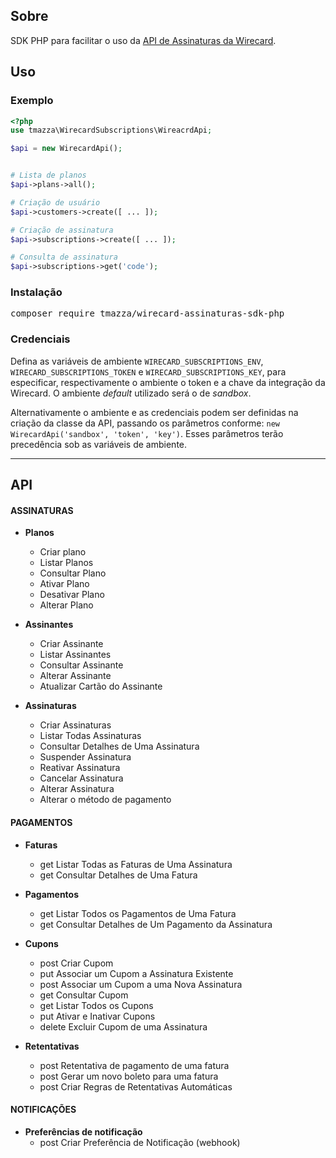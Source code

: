 ## Sobre

SDK PHP para facilitar o uso da [API de Assinaturas da Wirecard](https://dev.wirecard.com.br/v1.5).

## Uso

### Exemplo

```php
<?php
use tmazza\WirecardSubscriptions\WireacrdApi;

$api = new WirecardApi();


# Lista de planos
$api->plans->all(); 

# Criação de usuário
$api->customers->create([ ... ]); 

# Criação de assinatura
$api->subscriptions->create([ ... ]); 

# Consulta de assinatura
$api->subscriptions->get('code');

```

### Instalação
<pre>composer require tmazza/wirecard-assinaturas-sdk-php</pre>

### Credenciais

Defina as variáveis de ambiente `WIRECARD_SUBSCRIPTIONS_ENV`,  `WIRECARD_SUBSCRIPTIONS_TOKEN` e `WIRECARD_SUBSCRIPTIONS_KEY`, para especificar, respectivamente o ambiente o token e a chave da integração da Wirecard. O ambiente *default* utilizado será o de *sandbox*.

Alternativamente o ambiente e as credenciais podem ser definidas na criação da classe da API, passando os parâmetros conforme: `new WirecardApi('sandbox', 'token', 'key')`. Esses parâmetros terão precedência sob as variáveis de ambiente.


---
## API

#### ASSINATURAS

- **Planos**
    - Criar plano
    - Listar Planos
    - Consultar Plano
    - Ativar Plano
    - Desativar Plano
    - Alterar Plano

- **Assinantes**
    - Criar Assinante
    - Listar Assinantes
    - Consultar Assinante
    - Alterar Assinante
    - Atualizar Cartão do Assinante

- **Assinaturas**
    - Criar Assinaturas
    - Listar Todas Assinaturas
    - Consultar Detalhes de Uma Assinatura
    - Suspender Assinatura
    - Reativar Assinatura
    - Cancelar Assinatura
    - Alterar Assinatura
    - Alterar o método de pagamento

#### PAGAMENTOS
- **Faturas**
    - get Listar Todas as Faturas de Uma Assinatura
    - get Consultar Detalhes de Uma Fatura

- **Pagamentos**
    - get Listar Todos os Pagamentos de Uma Fatura
    - get Consultar Detalhes de Um Pagamento da Assinatura

- **Cupons**
    - post Criar Cupom
    - put Associar um Cupom a Assinatura Existente
    - post Associar um Cupom a uma Nova Assinatura
    - get Consultar Cupom
    - get Listar Todos os Cupons
    - put Ativar e Inativar Cupons
    - delete Excluir Cupom de uma Assinatura

- **Retentativas**
    - post Retentativa de pagamento de uma fatura
    - post Gerar um novo boleto para uma fatura
    - post Criar Regras de Retentativas Automáticas
    
#### NOTIFICAÇÕES
- **Preferências de notificação**
    - post Criar Preferência de Notificação (webhook)

